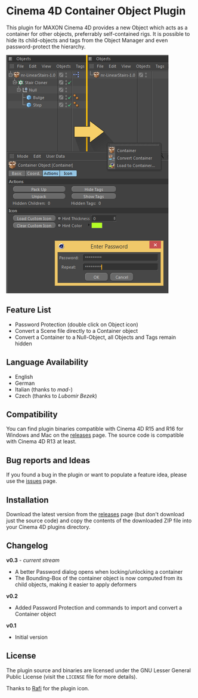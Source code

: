 # Cinema 4D Container Object Plugin

This plugin for MAXON Cinema 4D provides a new Object which acts as a
container for other objects, preferrably self-contained rigs. It is
possible to hide its child-objects and tags from the Object Manager and
even password-protect the hierarchy.

![OM Preview](image.png)

## Feature List

- Password Protection (double click on Object icon)
- Convert a Scene file directly to a Container object
- Convert a Container to a Null-Object, all Objects and Tags remain hidden

## Language Availability

- English
- German
- Italian (thanks to *mad-*)
- Czech (thanks to *Lubomir Bezek*)

## Compatibility

You can find plugin binaries compatible with Cinema 4D R15 and R16
for Windows and Mac on the [releases][] page. The source code is
compatible with Cinema 4D R13 at least.

## Bug reports and Ideas

If you found a bug in the plugin or want to populate a feature
idea, please use the [issues][] page.

## Installation

Download the latest version from the [releases][] page (but don't
download just the source code) and copy the contents of the downloaded
ZIP file into your Cinema 4D plugins directory.

## Changelog

__v0.3__ - *current stream*

- A better Password dialog opens when locking/unlocking a container
- The Bounding-Box of the container object is now computed from
its child objects, making it easier to apply deformers

__v0.2__

- Added Password Protection and commands to import and convert
a Container object

__v0.1__

- Initial version


## License

The plugin source and binaries are licensed under the GNU Lesser General
Public License (visit the `LICENSE` file for more details).

Thanks to [Rafi][icon url] for the plugin icon.

  [releases]: https://github.com/nr-plugins/container-object/releases
  [issues]: https://github.com/nr-plugins/container-object/issues
  [icon url]: http://www.graphicsfuel.com/2010/11/cardboard-box-psd-icon/

